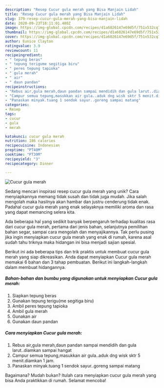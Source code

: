 ```yaml
---
description: "Resep Cucur gula merah yang Bisa Manjain Lidah"
title: "Resep Cucur gula merah yang Bisa Manjain Lidah"
slug: 379-resep-cucur-gula-merah-yang-bisa-manjain-lidah
date: 2020-09-23T18:11:01.480Z
image: https://img-global.cpcdn.com/recipes/d1a6026147e69d5f/751x532cq70/cucur-gula-merah-foto-resep-utama.jpg
thumbnail: https://img-global.cpcdn.com/recipes/d1a6026147e69d5f/751x532cq70/cucur-gula-merah-foto-resep-utama.jpg
cover: https://img-global.cpcdn.com/recipes/d1a6026147e69d5f/751x532cq70/cucur-gula-merah-foto-resep-utama.jpg
author: Eunice Clayton
ratingvalue: 3.9
reviewcount: 11
recipeingredient:
- " tepung beras"
- " tepung terigume segitiga biru"
- " peres tepung tapioka"
- " gula merah"
- " air"
- " daun pandan"
recipeinstructions:
- "Rebus air,gula merah,daun pandan sampai mendidih dan gula larut..diamkan sampai hangat"
- "Campur semua tepung,masukkan air gula..aduk dng wisk sktr 5 menit.diamkan 1 jam."
- "Panaskan minyak.tuang 1 sendok sayur..goreng sampai matang"
categories:
- Resep
tags:
- cucur
- gula
- merah

katakunci: cucur gula merah 
nutrition: 186 calories
recipecuisine: Indonesian
preptime: "PT40M"
cooktime: "PT39M"
recipeyield: "3"
recipecategory: Dinner

---
```



![Cucur gula merah](https://img-global.cpcdn.com/recipes/d1a6026147e69d5f/751x532cq70/cucur-gula-merah-foto-resep-utama.jpg)

Sedang mencari inspirasi resep cucur gula merah yang unik? Cara menyiapkannya memang tidak susah dan tidak juga mudah. Jika salah mengolah maka hasilnya akan hambar dan justru cenderung tidak enak. Padahal cucur gula merah yang enak selayaknya memiliki aroma dan rasa yang dapat memancing selera kita.

Ada beberapa hal yang sedikit banyak berpengaruh terhadap kualitas rasa dari cucur gula merah, pertama dari jenis bahan, selanjutnya pemilihan bahan segar, sampai cara mengolah dan menyajikannya. Tak perlu pusing jika ingin menyiapkan cucur gula merah yang enak di rumah, karena asal sudah tahu triknya maka hidangan ini bisa menjadi sajian spesial.




Berikut ini ada beberapa tips dan trik praktis untuk membuat cucur gula merah yang siap dikreasikan. Anda dapat menyiapkan Cucur gula merah memakai 6 bahan dan 3 tahap pembuatan. Berikut ini langkah-langkah dalam membuat hidangannya.

<!--inarticleads1-->

##### Bahan-bahan dan bumbu yang digunakan untuk menyiapkan Cucur gula merah:

1. Siapkan  tepung beras
1. Gunakan  tepung terigu(me segitiga biru)
1. Ambil  peres tepung tapioka
1. Ambil  gula merah
1. Gunakan  air
1. Gunakan  daun pandan




<!--inarticleads2-->

##### Cara menyiapkan Cucur gula merah:

1. Rebus air,gula merah,daun pandan sampai mendidih dan gula larut..diamkan sampai hangat
1. Campur semua tepung,masukkan air gula..aduk dng wisk sktr 5 menit.diamkan 1 jam.
1. Panaskan minyak.tuang 1 sendok sayur..goreng sampai matang




Bagaimana? Mudah bukan? Itulah cara menyiapkan cucur gula merah yang bisa Anda praktikkan di rumah. Selamat mencoba!
